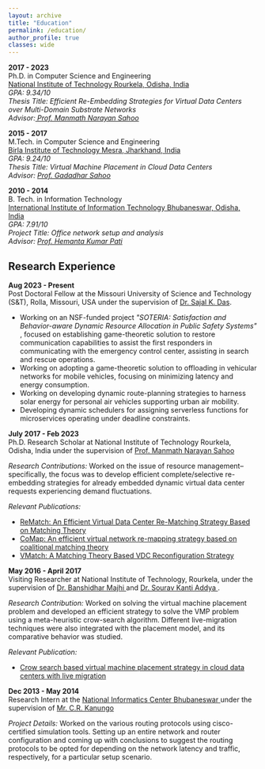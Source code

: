 ```yaml
---
layout: archive
title: "Education"
permalink: /education/
author_profile: true
classes: wide
---
```


**2017 - 2023**<br>
Ph.D. in Computer Science and Engineering <br>
<a href="https://www.nitrkl.ac.in">National Institute of Technology Rourkela, Odisha, India</a><br>
*GPA: 9.34/10*<br>
*Thesis Title: Efficient Re-Embedding Strategies for Virtual Data Centers over Multi-Domain Substrate Networks*<br>
*Advisor:<a href="https://website.nitrkl.ac.in/FProfile.aspx?e=sahoom"> Prof. Manmath Narayan Sahoo</a>*

**2015 - 2017**<br>
M.Tech. in Computer Science and Engineering<br>
<a href= "https://www.bitmesra.ac.in"> Birla Institute of Technology Mesra, Jharkhand, India </a> <br>
*GPA: 9.24/10*<br>
*Thesis Title: Virtual Machine Placement in Cloud Data Centers*<br>
*Advisor: <a href = "https://www.iitism.ac.in/index.php/Departments/faculties_detail_cse">Prof. Gadadhar Sahoo</a>*

**2010 - 2014**<br>
B. Tech. in Information Technology<br>
<a href= "https://www.iiit-bh.ac.in"> International Institute of Information Technology Bhubaneswar, Odisha, India </a> <br>
*GPA: 7.91/10*<br>
*Project Title: Office network setup and analysis*<br>
*Advisor: <a href = "https://sites.google.com/iiit-bh.ac.in/computer-science/people/faculty/hemanta?authuser=0">Prof. Hemanta Kumar Pati</a>*

## Research Experience

**Aug 2023 - Present**<br>
Post Doctoral Fellow at the Missouri University of Science and Technology (S&T), Rolla, Missouri, USA under the  supervision of <a href="https://sites.google.com/a/mst.edu/sdas/"> Dr. Sajal K. Das</a>.
<ul>
	<li>
		Working on an NSF-funded project 
		<i> "SOTERIA: Satisfaction and Behavior-aware Dynamic Resource Allocation in Public Safety Systems"
		</i>, focused on establishing game-theoretic solution to restore communication capabilities to assist the first responders in communicating with the emergency control center, assisting in search and rescue operations.
	<li>
		Working on adopting a game-theoretic solution to offloading in vehicular networks for mobile vehicles, focusing on minimizing latency and energy consumption.
	</li>
	<li>
		Working on developing dynamic route-planning strategies to harness solar energy for personal air vehicles supporting urban air mobility.
	</li>
	<li>
		Developing dynamic schedulers for assigning serverless functions for microservices operating under deadline constraints.
	</li>
</ul>

**July 2017 - Feb 2023**<br>
Ph.D. Research Scholar at National Institute of Technology Rourkela, Odisha, India under the supervision of <a href="https://website.nitrkl.ac.in/FProfile.aspx?e=sahoom"> Prof. Manmath Narayan Sahoo</a><br>

*Research Contributions:* Worked on the issue of resource management– specifically, the focus was to develop efficient complete/selective re-embedding strategies for already embedded dynamic virtual data center requests experiencing demand fluctuations. <br>

*Relevant Publications:* 
<ul>
<li> <a href ="https://ieeexplore.ieee.org/document/9796586"> ReMatch: An Efficient Virtual Data Center Re-Matching Strategy Based on Matching Theory </a>
</li>
<li>
<a href ="https://doi.org/10.1016/j.comnet.2022.109248"> CoMap: An efficient virtual network re-mapping strategy based on coalitional matching theory </a>	
</li>
<li>
<a href ="https://ieeexplore.ieee.org/document/9284253"> VMatch: A Matching Theory Based VDC Reconfiguration Strategy </a>	
</li>
</ul>

**May 2016 - April 2017**<br>
Visiting Researcher at National Institute of Technology, Rourkela, under the supervision of <a href="https://www.vssut.ac.in/vice-chancellor-s-message.php"> Dr. Banshidhar Majhi </a> and <a href="https://cse.nitk.ac.in/faculty/sourav-kanti-addya"> Dr. Sourav Kanti Addya </a>.

*Research Contribution:* Worked on solving the virtual machine placement problem and developed an efficient strategy to solve the VMP problem using a meta-heuristic crow-search algorithm. Different live-migration techniques were also integrated with the placement model, and its comparative behavior was studied. <br>

*Relevant Publication:* 
<ul>
<li> <a href ="https://doi.org/10.1016/j.compeleceng.2017.12.032"> Crow search based virtual machine placement strategy in cloud data centers with live migration </a>
</li>
</ul>

**Dec 2013 - May 2014**<br>
Research Intern at the <a href="https://odisha.nic.in"> National Informatics Center Bhubaneswar </a> under the supervision of <a href="https://www.linkedin.com/in/c-r-kanungo-a9126038/?originalSubdomain=in">Mr. C.R. Kanungo </a> <br>

*Project Details:* Worked on the various routing protocols using cisco-certified simulation tools. Setting up an entire network and router configuration and coming up with conclusions to suggest the routing protocols to be opted for depending on the network latency and traffic, respectively, for a particular setup scenario.




